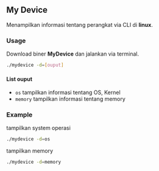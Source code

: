 ## My Device
Menampilkan informasi tentang perangkat via CLI di **linux**.

### Usage
Download biner **MyDevice** dan jalankan via terminal.

```bash
./mydevice -d=[ouput]
```

#### List ouput
- `os` tampilkan informasi tentang OS, Kernel
- `memory` tampilkan informasi tentang memory

### Example 
tampilkan system operasi
```bash
./mydevice -d=os
```

tampilkan memory
```bash
./mydevice -d=memory
```

